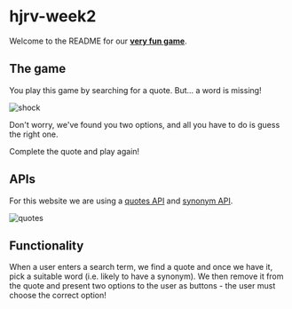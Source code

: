 # hjrv-week2

Welcome to the README for our [**very fun game**](https://fac19.github.io/hjrv-week2/).

## The game

You play this game by searching for a quote. But... a word is missing!

![shock](https://media.giphy.com/media/3oEjHKvjqt5pssL99C/giphy.gif)

Don't worry, we've found you two options, and all you have to do is guess the right one.

Complete the quote and play again!

## APIs

For this website we are using a [quotes API](https://quotes.rest/) and [synonym API](https://www.wordsapi.com/docs/).

![quotes](https://media.giphy.com/media/ToMjGpuCdMbNmol1HBm/giphy.gif)

## Functionality

When a user enters a search term, we find a quote and once we have it, pick a suitable word (i.e. likely to have a synonym). We then remove it from the quote and present two options to the user as buttons - the user must choose the correct option!
